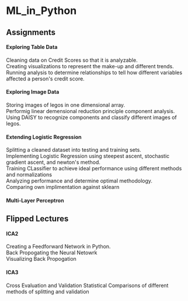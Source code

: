 # ML_in_Python
## Assignments 
#### Exploring Table Data
Cleaning data on Credit Scores so that it is analyzable. <br/>
Creating visualizations to represent the make-up and different trends.<br/>
Running analysis to determine relationships to tell how different variables affected a person's credit score. 
#### Exploring Image Data
Storing images of legos in one dimensional array. <br/>
Performig linear demensional reduction principle component analysis. <br/>
Using DAISY to recognize components and classify different images of legos. <br/>
#### Extending Logistic Regression
Splitting a cleaned dataset into testing and training sets.<br/>
Implementing Logistic Regression using steepest ascent, stochastic gradient ascent, and newton's method. <br/>
Training CLassifier to achieve ideal performance using different methods and normalizations <br/>
Analyzing performance and determine optimal methodology. <br/>
Comparing own implimentation against sklearn <br/>
#### Multi-Layer Perceptron
## Flipped Lectures
#### ICA2
Creating a Feedforward Network in Python. <br/>
Back Propogating the Neural Netowrk <br/>
Visualizing Back Propogation <br/>
#### ICA3
Cross Evaluation and Validation 
Statistical Comparisons of different methods of splitting and validation
